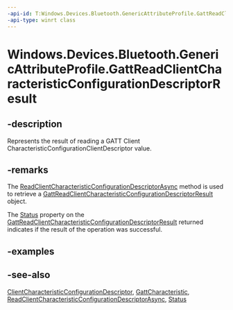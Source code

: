 ----api-id: T:Windows.Devices.Bluetooth.GenericAttributeProfile.GattReadClientCharacteristicConfigurationDescriptorResult
-api-type: winrt class
---<!-- Class syntax.public class GattReadClientCharacteristicConfigurationDescriptorResult : Windows.Devices.Bluetooth.GenericAttributeProfile.IGattReadClientCharacteristicConfigurationDescriptorResult, Windows.Devices.Bluetooth.GenericAttributeProfile.IGattReadClientCharacteristicConfigurationDescriptorResult2--># Windows.Devices.Bluetooth.GenericAttributeProfile.GattReadClientCharacteristicConfigurationDescriptorResult## -descriptionRepresents the result of reading a GATT Client CharacteristicConfigurationClientDescriptor value.## -remarksThe [ReadClientCharacteristicConfigurationDescriptorAsync](gattcharacteristic_readclientcharacteristicconfigurationdescriptorasync.md) method is used to retrieve a [GattReadClientCharacteristicConfigurationDescriptorResult](gattreadclientcharacteristicconfigurationdescriptorresult.md) object.The [Status](gattreadclientcharacteristicconfigurationdescriptorresult_status.md) property on the [GattReadClientCharacteristicConfigurationDescriptorResult](gattreadclientcharacteristicconfigurationdescriptorresult.md) returned indicates if the result of the operation was successful.## -examples## -see-also[ClientCharacteristicConfigurationDescriptor](gattreadclientcharacteristicconfigurationdescriptorresult_clientcharacteristicconfigurationdescriptor.md), [GattCharacteristic](gattcharacteristic.md), [ReadClientCharacteristicConfigurationDescriptorAsync](gattcharacteristic_readclientcharacteristicconfigurationdescriptorasync.md), [Status](gattreadclientcharacteristicconfigurationdescriptorresult_status.md)